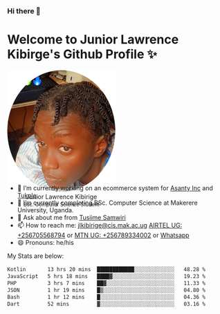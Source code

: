 ### Hi there 👋 
# Welcome to Junior Lawrence Kibirge's Github Profile ✨
 
<p align="center" style="border-radius:50%;width:250px;height:250px;">
  <img src="https://github.com/juniorkibirige/juniorkibirige/blob/main/cropped-twitter-pp.png" 
       alt="Profile picture from Twitter" /></br>
  <span align="center">Junior Lawrence Kibirige</span><br/>
  <small align="center" font-size="15">Bsc. Computer Science Student</small>
</p>

- 🔭 I’m currently working on an ecommerce system for [Asanty Inc](https://asanty.africa) and [Tukole](https://app.tukole.ug).
- 🌱 I’m currently completing BSc. Computer Science at Makerere University, Uganda.
- 💬 Ask about me from [Tusiime Samwiri](mailto:stusiime@asanty.africa)
- 📫 How to reach me: [jlkibirige@cis.mak.ac.ug](mailto:juniorkibirige@students.mak.ac.ug) [AIRTEL UG: +256705568794](tel:+256705568794) or [MTN UG: +256789334002](tel:+256789334002) or [Whatsapp](tel:+17602847072)
- 😄 Pronouns: he/his

My Stats are below:

<!--START_SECTION:waka-->

```text
Kotlin       13 hrs 20 mins  ████████████░░░░░░░░░░░░░   48.28 %
JavaScript   5 hrs 18 mins   ████▓░░░░░░░░░░░░░░░░░░░░   19.23 %
PHP          3 hrs 7 mins    ██▓░░░░░░░░░░░░░░░░░░░░░░   11.33 %
JSON         1 hr 19 mins    █▒░░░░░░░░░░░░░░░░░░░░░░░   04.80 %
Bash         1 hr 12 mins    █░░░░░░░░░░░░░░░░░░░░░░░░   04.36 %
Dart         52 mins         ▓░░░░░░░░░░░░░░░░░░░░░░░░   03.16 %
```

<!--END_SECTION:waka-->
